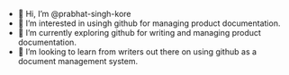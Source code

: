 - 👋 Hi, I’m @prabhat-singh-kore
- 👀 I’m interested in usingh github for managing product documentation.
- 🌱 I’m currently exploring github for writing and managing product documentation. 
- 💞️ I’m looking to learn from writers out there on using github as a document management system.
<!---
prabhat-singh-kore/prabhat-singh-kore is a ✨ special ✨ repository because its `README.md` (this file) appears on your GitHub profile.
You can click the Preview link to take a look at your changes.
--->
